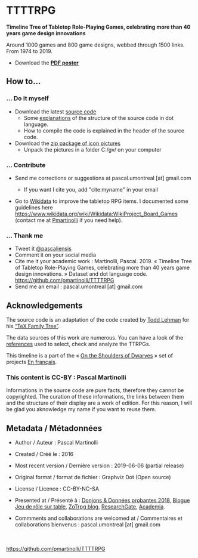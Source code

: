 # TTTTRPG
**Timeline Tree of Tabletop Role-Playing Games, celebrating more than 40 years game design innovations**

Around 1000 games and 800 game designs, webbed through 1500 links. From 1974 to 2019.

* Download the **[PDF poster](https://github.com/pmartinolli/TTTTRPG/blob/master/files/ttttrpg-20190910.pdf)**


## How to... 

### ... Do it myself 

* Download the latest [source code](https://github.com/pmartinolli/TTTTRPG/blob/master/files/ttttrpg-20190910.gv) 
   * Some [explanations](https://jdr.hypotheses.org/919) of the structure of the source code in dot language. 
   * How to compile the code is explained in the header of the source code.
* Download the [zip package of icon pictures](https://drive.google.com/open?id=1N30n0QYaGSWLJTzJwPzn3wuklmib3zI8)
   * Unpack the pictures in a folder C:/gv/ on your computer

### ... Contribute

* Send me corrections or suggestions at pascal.umontreal [at] gmail.com 
  * If you want I cite you, add "cite:myname" in your email
  
* Go to [Wikidata](https://www.wikidata.org) to improve the tabletop RPG items. I documented some guidelines here https://www.wikidata.org/wiki/Wikidata:WikiProject_Board_Games (contact me at [Pmartinolli](https://www.wikidata.org/wiki/User:Pmartinolli) if you need help). 

### ... Thank me

- Tweet it [@pascaliensis](https://twitter.com/Pascaliensis)
- Comment it on your social media 
- Cite me it your academic work : Martinolli, Pascal. 2019. « Timeline Tree of Tabletop Role-Playing Games, celebrating more than 40 years game design innovations. » Dataset and dot language code. https://github.com/pmartinolli/TTTTRPG
- Send me an email : pascal.umontreal [at] gmail.com

## Acknowledgements 

The source code is an adaptation of the code created by [Todd Lehman](https://tex.stackexchange.com/users/8499/todd-lehman) for his [“TeX Family Tree”](https://tex.stackexchange.com/questions/42594/tex-family-tree-with-timeline). 

The data sources of this work are numerous. You can have a look of the [references](https://github.com/pmartinolli/TTTTRPG/blob/master/files/ttttrpg-sources.md) used to select, check and analyze the TTRPGs.

This timeline is a part of the « [On the Shoulders of Dwarves](http://zotrpg.blogspot.com/search/label/on%20the%20shoulders%20of%20dwarves) » set of projects [En français](https://jdr.hypotheses.org/category/sur-les-epaules-des-nains).

### This content is CC-BY : Pascal Martinolli

Informations in the source code are pure facts, therefore they cannot be copyrighted. The curation of these informations, the links between them and the structure of their display are a work of edition. For this reason, I will be glad you aknowledge my name if you want to reuse them.


## Metadata / Métadonnées

* Author / Auteur : Pascal Martinolli

* Created / Créé le : 2016

* Most recent version / Dernière version : 2019-06-06 (partial release)

* Original format / format de fichier : Graphviz Dot (Open source)

* License / Licence : CC-BY-NC-SA

* Presented at / Présenté à : [Donjons & Données probantes 2018](http://hdl.handle.net/1866/21088), [Blogue Jeu de rôle sur table](https://jdr.hypotheses.org/category/graphe), [ZoTrpg blog](https://zotrpg.blogspot.com/search/label/timeline), [ResearchGate](https://www.researchgate.net/publication/333489073_Timeline_genealogic_and_phylomemetic_tree_of_role-playing_game_designs_Celebrating_40_years_of_game_innovations_from_1974_to_2019_partially_released), [Academia](https://www.academia.edu/39317882/Timeline_genealogic_and_phylomemetic_tree_of_role-playing_game_designs_Celebrating_40_years_of_game_innovations_from_1974_to_today_partially_released_).

* Commments and collaborations are welcomed at / Commentaires et collaborations bienvenus : pascal.umontreal [at] gmail.com



\
\
https://github.com/pmartinolli/TTTTRPG
